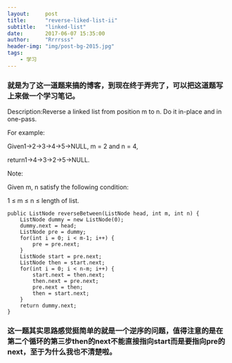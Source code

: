 ```yaml
---
layout:     post
title:      "reverse-liked-list-ii"
subtitle:   "linked-list"
date:       2017-06-07 15:35:00
author:     "Rrrrsss"
header-img: "img/post-bg-2015.jpg"
tags:
    - 学习
---
```


### 就是为了这一道题来搞的博客，到现在终于弄完了，可以把这道题写上来做一个学习笔记。

Description:Reverse a linked list from position m to n. Do it in-place and in one-pass.

For example:

Given1->2->3->4->5->NULL, m = 2 and n = 4,

return1->4->3->2->5->NULL.

Note:

Given m, n satisfy the following condition:

1 ≤ m ≤ n ≤ length of list.



	public ListNode reverseBetween(ListNode head, int m, int n) {
		ListNode dummy = new ListNode(0);
	    dummy.next = head;
	    ListNode pre = dummy;
	    for(int i = 0; i < m-1; i++) {
	        pre = pre.next;
	    }
	    ListNode start = pre.next;
	    ListNode then = start.next;
	    for(int i = 0; i < n-m; i++) {
	        start.next = then.next;
	        then.next = pre.next;
	        pre.next = then;
	        then = start.next;
	    }
	    return dummy.next;
	}
### 这一题其实思路感觉挺简单的就是一个逆序的问题，值得注意的是在第二个循环的第三步then的next不能直接指向start而是要指向pre的next，至于为什么我也不清楚啦。
